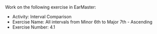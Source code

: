 Work on the following exercise in EarMaster:
- Activity: Interval Comparison
- Exercise Name: All intervals from Minor 6th to Major 7th - Ascending
- Exercise Number: 4.1
